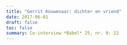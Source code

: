 ```yaml
---
title: "Gerrit Kouwenaar: dichter en vriend"
date: 2017-06-01
draft: false
toc: false
summary: Co-interview *Babel* 25, nr. 9: 22
---
```


